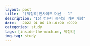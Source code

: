 ```yaml
---
layout: post
title:  "[책정리]인사이드 머신 - 1"
description: "1장 컴퓨터 동작의 기본 개념"
date:   2022-01-06 19:10:00 +0900
categories: study
tags: [inside-the-machine, 책정리]
img-tag: study
---
```

